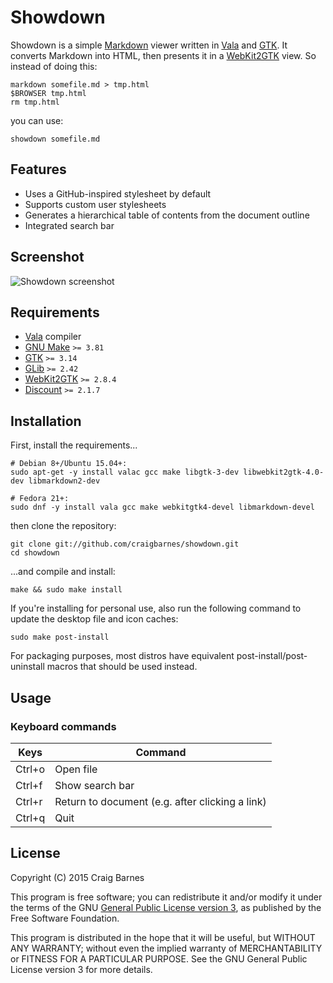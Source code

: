 Showdown
========

Showdown is a simple [Markdown] viewer written in [Vala] and [GTK]. It
converts Markdown into HTML, then presents it in a [WebKit2GTK] view. So
instead of doing this:

    markdown somefile.md > tmp.html
    $BROWSER tmp.html
    rm tmp.html

you can use:

    showdown somefile.md

Features
--------

* Uses a GitHub-inspired stylesheet by default
* Supports custom user stylesheets
* Generates a hierarchical table of contents from the document outline
* Integrated search bar

Screenshot
----------

![Showdown screenshot](http://craigbarnes.bitbucket.org/img/showdown.png)

Requirements
------------

* [Vala] compiler
* [GNU Make] `>= 3.81`
* [GTK] `>= 3.14`
* [GLib] `>= 2.42`
* [WebKit2GTK] `>= 2.8.4`
* [Discount] `>= 2.1.7`

Installation
------------

First, install the requirements...

    # Debian 8+/Ubuntu 15.04+:
    sudo apt-get -y install valac gcc make libgtk-3-dev libwebkit2gtk-4.0-dev libmarkdown2-dev

    # Fedora 21+:
    sudo dnf -y install vala gcc make webkitgtk4-devel libmarkdown-devel

then clone the repository:

    git clone git://github.com/craigbarnes/showdown.git
    cd showdown

...and compile and install:

    make && sudo make install

If you're installing for personal use, also run the following command to
update the desktop file and icon caches:

    sudo make post-install

For packaging purposes, most distros have equivalent
post-install/post-uninstall macros that should be used instead.

Usage
-----

### Keyboard commands

Keys    | Command
--------|------------------------------------------------
Ctrl+o  | Open file
Ctrl+f  | Show search bar
Ctrl+r  | Return to document (e.g. after clicking a link)
Ctrl+q  | Quit

License
-------

Copyright (C) 2015 Craig Barnes

This program is free software; you can redistribute it and/or modify it
under the terms of the GNU [General Public License version 3], as published
by the Free Software Foundation.

This program is distributed in the hope that it will be useful, but
WITHOUT ANY WARRANTY; without even the implied warranty of
MERCHANTABILITY or FITNESS FOR A PARTICULAR PURPOSE. See the GNU General
Public License version 3 for more details.


[General Public License version 3]: https://www.gnu.org/licenses/gpl-3.0.html
[Markdown]: https://en.wikipedia.org/wiki/Markdown
[Vala]: https://wiki.gnome.org/Projects/Vala
[GTK]: http://www.gtk.org/
[GLib]: https://developer.gnome.org/glib/
[GNU Make]: https://www.gnu.org/software/make/
[Discount]: http://www.pell.portland.or.us/~orc/Code/discount/
[WebKit2GTK]: http://webkitgtk.org/
